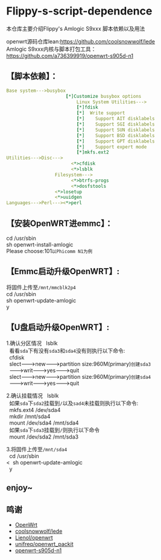 # Flippy-s-script-dependence
本仓库主要介绍Flippy's Amlogic S9xxx 脚本依赖以及用法

openwrt源码仓库lean:https://github.com/coolsnowwolf/lede  
Amlogic S9xxx内核与脚本打包工具：https://github.com/a736399919/openwrt-s905d-n1  

## 【脚本依赖】：

```yaml
Base system--->busybox  
                      [*]Customize busybox options  
                          Linux System Utilities--->  
                          [*]fdisk  
                          [*]  Write support  
                          [*]    Support AIT disklabels  
                          [*]    Support SGI disklabels  
                          [*]    Support SUN disklabels  
                          [*]    Support BSD disklabels  
                          [*]    Support GPT disklabels  
                          [*]    Support expert mode  
                          [*]mkfs.ext2  
Utilities--->Disc--->  
                        <*>cfdisk  
                        <*>lsblk  
                  Filesystem--->  
                        <*>btrfs-progs  
                        <*>dosfstools         
                  <*>losetup  
                  <*>uuidgen  
Languages--->Perl---><*>perl  
```

## 【安装OpenWRT进emmc】：

cd /usr/sbin  
sh openwrt-install-amlogic  
Please choose:101`以Phicomm N1为例` 

## 【Emmc启动升级OpenWRT】:

将固件上传至`/mnt/mmcblk2p4`  
cd /usr/sbin  
sh openwrt-update-amlogic  
y  

## 【U盘启动升级OpenWRT】:

1.确认分区情况
&nbsp;&nbsp;lsblk  
&nbsp;&nbsp;看看`sda`下有没有`sda3`和`sda4`没有则执行以下命令:  
&nbsp;&nbsp;cfdisk  
&nbsp;&nbsp;slect--->new--->partition size:960M(primary)`创建sda3`  
&nbsp;&nbsp;--->writ--->yes--->quit  
&nbsp;&nbsp;slect--->new--->partition size:960M(primary)`创建sda4`  
&nbsp;&nbsp;--->writ--->yes--->quit  
             
 2.确认挂载情况
&nbsp;&nbsp;lsblk  
&nbsp;&nbsp;如果`sda`下`sda2`挂载到`/`以及`sad4`未挂载则执行以下命令:  
&nbsp;&nbsp;mkfs.ext4 /dev/sda4  
&nbsp;&nbsp;mkdir /mnt/sda4  
&nbsp;&nbsp;mount /dev/sda4 /mnt/sda4  
&nbsp;&nbsp;如果`sda`下`sda3`挂载到`/`则执行以下命令  
&nbsp;&nbsp;mount /dev/sda2 /mnt/sda3  
      
3.将固件上传至`/mnt/sda4`  
&nbsp;&nbsp;cd /usr/sbin  
<&nbsp;&nbsp;sh openwrt-update-amlogic  
&nbsp;&nbsp;y  
   
## enjoy~
 
## 鸣谢

- [OpenWrt](https://github.com/openwrt/openwrt)
- [coolsnowwolf/lede](https://github.com/coolsnowwolf/lede)
- [Lienol/openwrt](https://github.com/Lienol/openwrt)
- [unifreq/openwrt_packit](https://github.com/unifreq/openwrt_packit)
- [openwrt-s905d-n1](https://github.com/a736399919/openwrt-s905d-n1)

